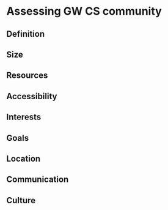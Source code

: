 # Assessing GW CS community

## Definition

## Size

## Resources

## Accessibility

## Interests

## Goals

## Location

## Communication

## Culture
